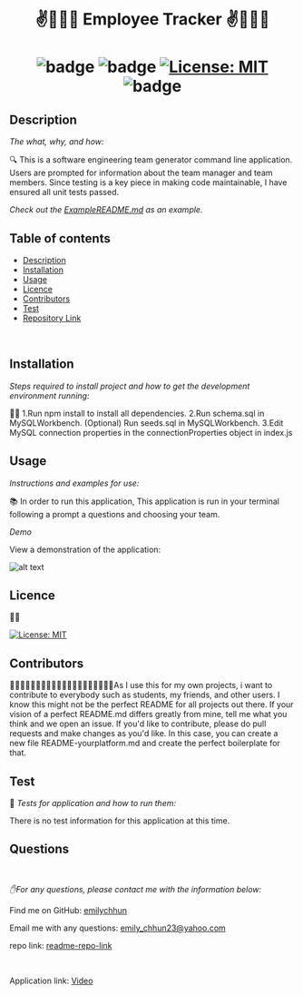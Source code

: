 
<h1 align="center">✌️🤟🙏👋   Employee Tracker  ✌️🤟🙏👋</h1>
<h1 align="center">

![badge](https://img.shields.io/npm/v/npm.svg?logo=javascript)
![badge](https://img.shields.io/npm/v/npm.svg?logo=npm)
[![License: MIT](https://img.shields.io/badge/License-MIT-yellow.svg)](https://opensource.org/licenses/MIT)
![badge](https://img.shields.io/npm/v/npm.svg?logo=javascript)

</h1>

## Description 

  *The what, why, and how:* 
  
  🔍 This is a software engineering team generator command line application. Users are prompted for information about the team manager and team members. Since testing is a key piece in making code maintainable, I have ensured all unit tests passed.

 *Check out the [ExampleREADME.md](https://github.com/emilychhun/teamprofilegenerator/blob/main/README.md) as an example.*
  <br />
 
  ## Table of contents
  - [Description](#Description)
  - [Installation](#Installation)
  - [Usage](#Usage)
  - [Licence](#Licence)
  - [Contributors](#Contributors)
  - [Test](#Test)
  - [Repository Link](#Repository)
 
  <br />

 ## Installation

  *Steps required to install project and how to get the development environment running:*
  
💽💽 1.Run npm install to install all dependencies.
      2.Run schema.sql in MySQLWorkbench.  (Optional) Run seeds.sql in MySQLWorkbench.
      3.Edit MySQL connection properties in the connectionProperties object in index.js
<br />
  
  
  ## Usage
  *Instructions and examples for use:*
  
  📚 In order to run this application, This application is run in your terminal following a prompt a questions and choosing your team.
  
  *Demo*

  View a demonstration of the application:
  <br />
  
  ![alt text](https://github.com/emilychhun/teamprofilegenerator/blob/main/Team%20Profile%20Generator.gif "Logo Title Text 1")
  
  ## Licence
  📝📑
  
  [![License: MIT](https://img.shields.io/badge/License-MIT-yellow.svg)](https://opensource.org/licenses/MIT)
  <br />
  
 
  ## Contributors
  💆🏽💆🏻‍♂️👳🏽👳🏽👳🏻‍♀️👨🏾‍🦽👨🏿‍🤝‍👨🏾As I use this for my own projects, i want to contribute to everybody such as students, my friends, and other users. I know this might not be the perfect README for all projects out there. If your vision of a perfect README.md differs greatly from mine, tell me what you think and we open an issue. If you'd like to contribute,  please do pull requests and make changes as you'd like. In this case, you can create a new file README-yourplatform.md and create the perfect boilerplate for that.
  <br />
 
 
  ## Test
  🥇 *Tests for application and how to run them:*
 
   There is no test information for this application at this time.
  <br />
 
  ## Questions
  <br />

   *✋For any questions, please contact me with the information below:*
  <br />

 Find me on GitHub: [emilychhun](https://github.com/emilychhun)
 <br />

  Email me with any questions: emily_chhun23@yahoo.com
  <br />

  repo link: [readme-repo-link](https://github.com/emilychhun/employee-tracker)
  
  <br />
  
   Application link: [Video](https://drive.google.com/file/d/1PViUhcjgkiPtBZ-Oj6Jt6uK9RHMVCHKm/view)
  
  <br />